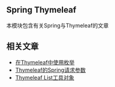 ## Spring Thymeleaf

本模块包含有关Spring与Thymeleaf的文章

## 相关文章

+ [在Thymeleaf中使用枚举](docs/在Thymeleaf中使用枚举.md)
+ [Thymeleaf的Spring请求参数](docs/Thymeleaf的Spring请求参数.md)
+ [Thymeleaf List工具对象](docs/Thymeleaf-List工具对象.md)